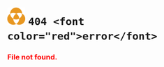 # ![deloriancorp logo.](./logo_s.png) ```404 <font color="red">error</font>```
<h3><font color="red">File not found.</font></h3>

